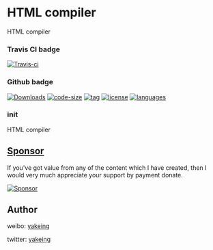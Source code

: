 # HTML compiler
HTML compiler


### Travis CI badge

[![Travis-ci](https://api.travis-ci.com/yakeing/cpp_HtmlCompiler.svg)](https://travis-ci.com/yakeing/cpp_HtmlCompiler)

### Github badge

[![Downloads](https://img.shields.io/github/downloads/yakeing/get_header/total?color=dfb317&logo=github)](../../)
[![code-size](https://img.shields.io/github/languages/code-size/yakeing/cpp_HtmlCompiler?color=b36d41&logo=github)](../../)
[![tag](https://oauth.applinzi.com/Label/tag/v1.0.0/28a745.svg)](../../releases)
[![license](https://oauth.applinzi.com/Label/license/MPL-2.0/FE7D37.svg)](LICENSE)
[![languages](https://oauth.applinzi.com/Label/languages/cpp/f34b7d.svg)](../../search?l=cpp)

### init

HTML compiler

[Sponsor](https://github.com/yakeing/Documentation/blob/master/Sponsor/README.md)
---
If you've got value from any of the content which I have created, then I would very much appreciate your support by payment donate.

[![Sponsor](https://oauth.applinzi.com/State/heart/Sponsor/EA4AAA.svg)](https://github.com/yakeing/Documentation/blob/master/Sponsor/README.md)

Author
---

weibo: [yakeing](https://weibo.com/yakeing)

twitter: [yakeing](https://twitter.com/yakeing)
